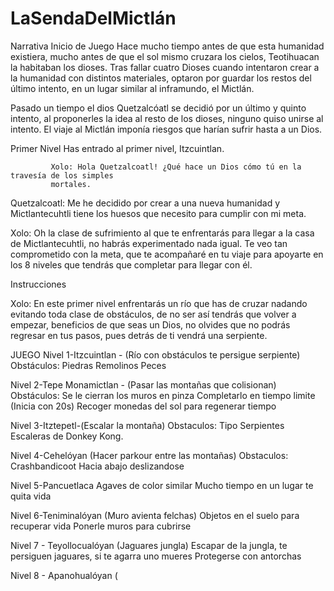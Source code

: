 # LaSendaDelMictlán
Narrativa
Inicio de Juego
Hace mucho tiempo antes de que esta humanidad existiera, mucho antes de que el sol mismo cruzara los cielos, Teotihuacan la habitaban los dioses. Tras fallar cuatro Dioses cuando intentaron crear a la humanidad con distintos materiales,  optaron por guardar los restos del último intento, en un lugar similar al inframundo, el Mictlán.  

Pasado un tiempo el dios Quetzalcóatl se decidió por un último y quinto intento, al proponerles la idea al resto de los dioses, ninguno quiso unirse al intento. El viaje al Mictlán imponía riesgos que harían sufrir hasta a un Dios.

Primer Nivel
           Has entrado al primer nivel, Itzcuintlan. 

             Xolo: Hola Quetzalcoatl! ¿Qué hace un Dios cómo tú en la travesía de los simples 
             mortales.

Quetzalcoatl: Me he decidido por crear a una nueva humanidad y Mictlantecuhtli tiene los huesos que necesito para cumplir con mi meta.

Xolo: Oh la clase de sufrimiento al que te enfrentarás para llegar a la casa de Mictlantecuhtli, no habrás experimentado nada igual. Te veo tan comprometido con la meta, que te acompañaré en tu viaje para apoyarte en los 8 niveles que tendrás que completar para llegar con él.  

Instrucciones

Xolo: En este primer nivel enfrentarás un río que has de cruzar nadando evitando toda clase de obstáculos, de no ser así tendrás que volver a empezar, beneficios de que seas un Dios, no olvides que no podrás regresar en tus pasos, pues detrás de ti vendrá una serpiente.





        
   


JUEGO
Nivel 1-Itzcuintlan - (Río con obstáculos te persigue serpiente)
 Obstáculos: 
Piedras
Remolinos
Peces



Nivel 2-Tepe Monamictlan - (Pasar las montañas que colisionan)
	Obstáculos:
Se le cierran los muros en pinza
Completarlo en tiempo limite (Inicia con 20s)
Recoger monedas del sol para regenerar tiempo

Nivel 3-Itztepetl-(Escalar la montaña)
	Obstaculos:
Tipo Serpientes Escaleras de Donkey Kong.

Nivel 4-Cehelóyan (Hacer parkour entre las montañas)
	Obstaculos:
Crashbandicoot
Hacia abajo deslizandose

Nivel 5-Pancuetlaca
	Agaves de color similar
	Mucho tiempo en un lugar te quita vida

Nivel 6-Teniminalóyan (Muro avienta felchas)
 Objetos en el suelo para recuperar vida
Ponerle muros para cubrirse

Nivel 7 - Teyollocualóyan (Jaguares jungla)
Escapar de la jungla, te persiguen jaguares, si te agarra uno mueres
Protegerse con antorchas 

Nivel 8 - Apanohualóyan (
